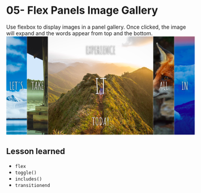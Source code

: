 # 05- Flex Panels Image Gallery
Use flexbox to display images in a panel gallery. Once clicked, the image will expand and the words appear from top and the bottom.
![App Screenshot](https://github.com/Huiclaire/JavaScript30/blob/master/05%20-%20Flex%20Panel%20Gallery/images/js30-day5.png)


## Lesson learned
- `flex`
- `toggle()`
- `includes()`
- `transitionend`
